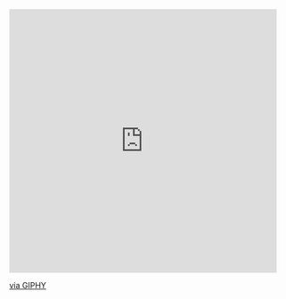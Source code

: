 <iframe src="https://giphy.com/embed/R8sa8DLlNSCZwJyiWv" width="480" height="474" frameBorder="0" class="giphy-embed" allowFullScreen></iframe><p><a href="https://giphy.com/gifs/R8sa8DLlNSCZwJyiWv">via GIPHY</a></p>
